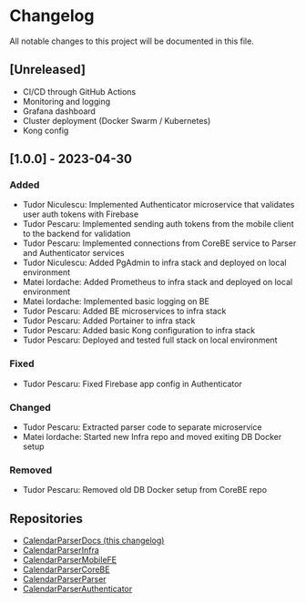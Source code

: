 # Changelog

All notable changes to this project will be documented in this file.

## [Unreleased]

- CI/CD through GitHub Actions
- Monitoring and logging
- Grafana dashboard
- Cluster deployment (Docker Swarm / Kubernetes)
- Kong config

## [1.0.0] - 2023-04-30

### Added

- Tudor Niculescu: Implemented Authenticator microservice that validates user auth tokens with Firebase
- Tudor Pescaru: Implemented sending auth tokens from the mobile client to the backend for validation
- Tudor Pescaru: Implemented connections from CoreBE service to Parser and Authenticator services
- Tudor Niculescu: Added PgAdmin to infra stack and deployed on local environment
- Matei Iordache: Added Prometheus to infra stack and deployed on local environment
- Matei Iordache: Implemented basic logging on BE
- Tudor Pescaru: Added BE microservices to infra stack
- Tudor Pescaru: Added Portainer to infra stack
- Tudor Pescaru: Added basic Kong configuration to infra stack
- Tudor Pescaru: Deployed and tested full stack on local environment

### Fixed

- Tudor Pescaru: Fixed Firebase app config in Authenticator

### Changed

- Tudor Pescaru: Extracted parser code to separate microservice
- Matei Iordache: Started new Infra repo and moved exiting DB Docker setup

### Removed

- Tudor Pescaru: Removed old DB Docker setup from CoreBE repo

## Repositories

- [CalendarParserDocs (this changelog)](https://github.com/BitByeBit/CalendarParserDocs)
- [CalendarParserInfra](https://github.com/BitByeBit/CalendarParserInfra)
- [CalendarParserMobileFE](https://github.com/BitByeBit/CalendarParserMobileFE)
- [CalendarParserCoreBE](https://github.com/BitByeBit/CalendarParserCoreBE)
- [CalendarParserParser](https://github.com/BitByeBit/CalendarParserParser)
- [CalendarParserAuthenticator](https://github.com/BitByeBit/CalendarParserAuthenticator)

